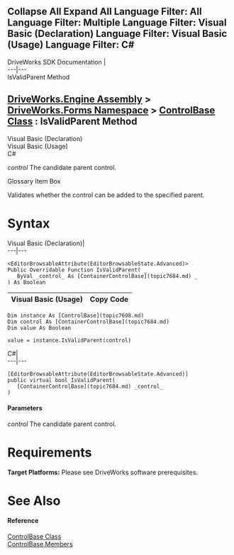 Collapse All Expand All Language Filter: All  Language Filter: Multiple  Language Filter: Visual Basic (Declaration) Language Filter: Visual Basic (Usage) Language Filter: C#  
---  
DriveWorks SDK Documentation  |   
---|---  
IsValidParent Method   
  
[DriveWorks.Engine Assembly](topic2156.md) > [DriveWorks.Forms Namespace](topic7266.md) > [ControlBase Class](topic7698.md) : IsValidParent Method  
---  
  
Visual Basic (Declaration)    
Visual Basic (Usage)    
C# 

_control_
    The candidate parent control.

Glossary Item Box

Validates whether the control can be added to the specified parent. 

# Syntax

Visual Basic (Declaration)|   
---|---  
      
    
    <EditorBrowsableAttribute(EditorBrowsableState.Advanced)>
    Public Overridable Function IsValidParent( _
       ByVal _control_ As [ContainerControlBase](topic7684.md) _
    ) As Boolean  
  
Visual Basic (Usage)| Copy Code  
---|---  
      
    
    Dim instance As [ControlBase](topic7698.md)
    Dim control As [ContainerControlBase](topic7684.md)
    Dim value As Boolean
     
    value = instance.IsValidParent(control)  
  
C#|   
---|---  
      
    
    [EditorBrowsableAttribute(EditorBrowsableState.Advanced)]
    public virtual bool IsValidParent( 
       [ContainerControlBase](topic7684.md) _control_
    )  
  
#### Parameters

 _control_
    The candidate parent control.

# Requirements

**Target Platforms:** Please see DriveWorks software prerequisites.

# See Also

#### Reference

[ControlBase Class](topic7698.md)   
[ControlBase Members](topic7699.md)


